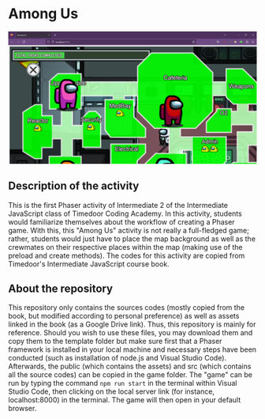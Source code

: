 # Among Us

![Among Us Sample Output](https://github.com/ajgquional/Timedoor_AmongUs/blob/a787c32caec2b21660fe23e135225a9dad7c24df/AmongUsSampleOutput.png)

## Description of the activity
This is the first Phaser activity of Intermediate 2 of the Intermediate JavaScript class of Timedoor Coding Academy. In this activity, students would familiarize themselves about the workflow of creating a Phaser game. With this, this "Among Us" activity is not really a full-fledged game; rather, students would just have to place the map background as well as the crewmates on their respective places within the map (making use of the preload and create methods). The codes for this activity are copied from Timedoor's Intermediate JavaScript course book.

## About the repository
This repository only contains the sources codes (mostly copied from the book, but modified according to personal preference) as well as assets linked in the book (as a Google Drive link). Thus, this repository is mainly for reference. Should you wish to use these files, you may download them and copy them to the template folder but make sure first that a Phaser framework is installed in your local machine and necessary steps have been conducted (such as installation of node.js and Visual Studio Code). Afterwards, the public (which contains the assets) and src (which contains all the source codes) can be copied in the game folder. The "game" can be run by typing the command ```npm run start``` in the terminal within Visual Studio Code, then clicking on the local server link (for instance, localhost:8000) in the terminal. The game will then open in your default browser.
